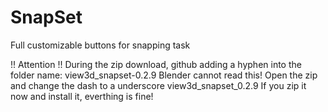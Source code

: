 # SnapSet
Full customizable buttons for snapping task

!! Attention !!
During the zip download, github adding a hyphen into the folder name: view3d_snapset-0.2.9
Blender cannot read this!
Open the zip and change the dash to a underscore view3d_snapset_0.2.9
If you zip it now and install it, everthing is fine!
